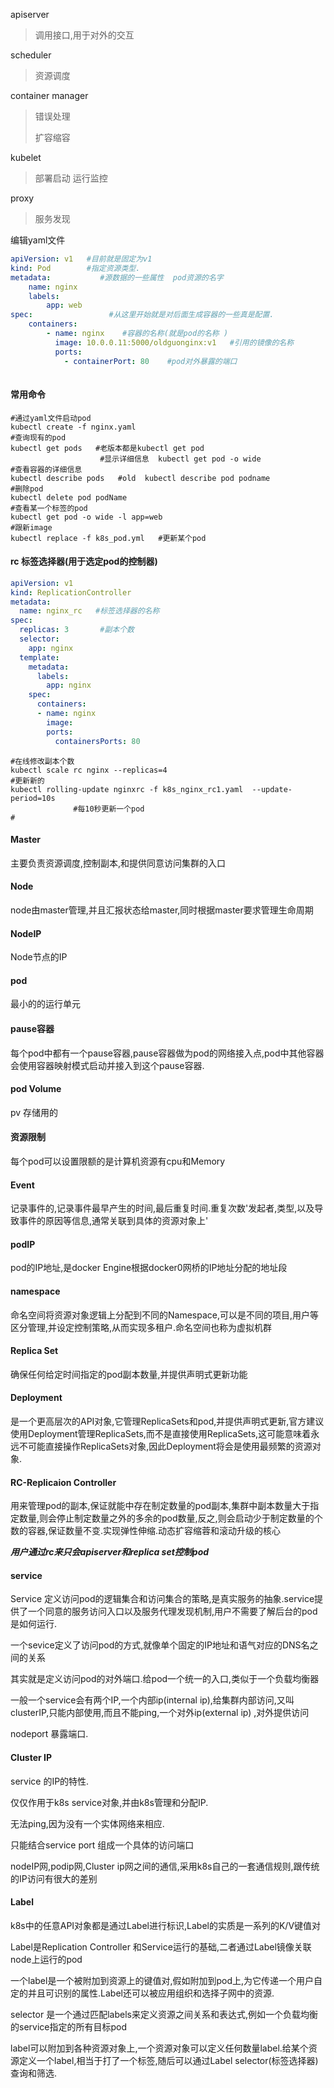 apiserver  

> 调用接口,用于对外的交互

scheduler 

> 资源调度

container manager

>   错误处理
>
> 扩容缩容

kubelet 
> 部署启动
> 运行监控

proxy

> 服务发现

编辑yaml文件

```yaml 
apiVersion: v1   #目前就是固定为v1
kind: Pod        #指定资源类型.
metadata:           #源数据的一些属性  pod资源的名字
	name: nginx
	labels:
		app: web
spec:                 #从这里开始就是对后面生成容器的一些真是配置.
	containers:
		- name: nginx    #容器的名称(就是pod的名称 )
		  image: 10.0.0.11:5000/oldguonginx:v1   #引用的镜像的名称
		  ports:
		  	- containerPort: 80    #pod对外暴露的端口
		  	
```

#### 常用命令

```shell
#通过yaml文件启动pod
kubectl create -f nginx.yaml
#查询现有的pod
kubectl get pods   #老版本都是kubectl get pod 
					#显示详细信息  kubectl get pod -o wide
#查看容器的详细信息
kubectl describe pods   #old  kubectl describe pod podname
#删除pod
kubectl delete pod podName
#查看某一个标签的pod
kubectl get pod -o wide -l app=web
#跟新image
kubectl replace -f k8s_pod.yml   #更新某个pod

```



#### rc    标签选择器(用于选定pod的控制器)

```yaml
apiVersion: v1
kind: ReplicationController
metadata:
  name: nginx_rc   #标签选择器的名称
spec:
  replicas: 3       #副本个数
  selector:
    app: nginx
  template:
    metadata:
      labels:
        app: nginx
    spec:
      containers:
      - name: nginx
        image: 
        ports:
          containersPorts: 80 
```

```shell
#在线修改副本个数
kubectl scale rc nginx --replicas=4
#更新新的
kubectl rolling-update nginxrc -f k8s_nginx_rc1.yaml  --update-period=10s
              #每10秒更新一个pod
#
```

#### Master

主要负责资源调度,控制副本,和提供同意访问集群的入口

#### Node

node由master管理,并且汇报状态给master,同时根据master要求管理生命周期

####  NodeIP

Node节点的IP

#### pod

最小的的运行单元

#### pause容器

每个pod中都有一个pause容器,pause容器做为pod的网络接入点,pod中其他容器会使用容器映射模式启动并接入到这个pause容器.

#### pod Volume

pv  存储用的 

#### 资源限制

每个pod可以设置限额的是计算机资源有cpu和Memory

#### Event

记录事件的,记录事件最早产生的时间,最后重复时间.重复次数'发起者,类型,以及导致事件的原因等信息,通常关联到具体的资源对象上'

#### podIP

pod的IP地址,是docker Engine根据docker0网桥的IP地址分配的地址段

####  namespace

命名空间将资源对象逻辑上分配到不同的Namespace,可以是不同的项目,用户等区分管理,并设定控制策略,从而实现多租户.命名空间也称为虚拟机群

#### Replica Set

确保任何给定时间指定的pod副本数量,并提供声明式更新功能

#### Deployment

是一个更高层次的API对象,它管理ReplicaSets和pod,并提供声明式更新,官方建议使用Deployment管理ReplicaSets,而不是直接使用ReplicaSets,这可能意味着永远不可能直接操作ReplicaSets对象,因此Deployment将会是使用最频繁的资源对象.

#### RC-Replicaion Controller

用来管理pod的副本,保证就能中存在制定数量的pod副本,集群中副本数量大于指定数量,则会停止制定数量之外的多余的pod数量,反之,则会启动少于制定数量的个数的容器,保证数量不变.实现弹性伸缩.动态扩容缩蓉和滚动升级的核心

___用户通过rc来只会apiserver和replica set控制pod___

#### service

Service 定义访问pod的逻辑集合和访问集合的策略,是真实服务的抽象.service提供了一个同意的服务访问入口以及服务代理发现机制,用户不需要了解后台的pod是如何运行.

  一个sevice定义了访问pod的方式,就像单个固定的IP地址和语气对应的DNS名之间的关系

其实就是定义访问pod的对外端口.给pod一个统一的入口,类似于一个负载均衡器

一般一个service会有两个IP,一个内部ip(internal ip),给集群内部访问,又叫clusterIP,只能内部使用,而且不能ping,一个对外ip(external ip) ,对外提供访问

nodeport  暴露端口.

#### Cluster IP

service 的IP的特性.

仅仅作用于k8s service对象,并由k8s管理和分配IP.

无法ping,因为没有一个实体网络来相应.

只能结合service port 组成一个具体的访问端口

nodeIP网,podip网,Cluster ip网之间的通信,采用k8s自己的一套通信规则,跟传统的IP访问有很大的差别

#### Label

k8s中的任意API对象都是通过Label进行标识,Label的实质是一系列的K/V键值对

Label是Replication Controller 和Service运行的基础,二者通过Label镜像关联node上运行的pod

一个label是一个被附加到资源上的键值对,假如附加到pod上,为它传递一个用户自定的并且可识别的属性.Label还可以被应用组织和选择子网中的资源.

selector 是一个通过匹配labels来定义资源之间关系和表达式,例如一个负载均衡的service指定的所有目标pod

label可以附加到各种资源对象上,一个资源对象可以定义任何数量label.给某个资源定义一个label,相当于打了一个标签,随后可以通过Label selector(标签选择器)查询和筛选.







